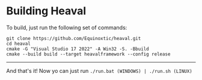 # Building Heaval

To build, just run the following set of commands:

```shell
git clone https://github.com/Equinoxtic/heaval.git
cd heaval
cmake -G "Visual Studio 17 2022" -A Win32 -S. -Bbuild
cmake --build build --target heavalframework --config release
```

--------

And that's it! Now yo can just run ``./run.bat (WINDOWS) | ./run.sh (LINUX)``
